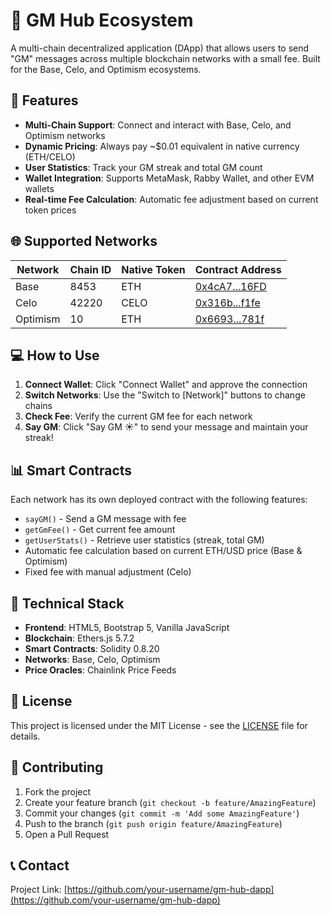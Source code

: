 # 🌅 GM Hub Ecosystem

A multi-chain decentralized application (DApp) that allows users to send "GM" messages across multiple blockchain networks with a small fee. Built for the Base, Celo, and Optimism ecosystems.

## 🚀 Features

- **Multi-Chain Support**: Connect and interact with Base, Celo, and Optimism networks
- **Dynamic Pricing**: Always pay ~$0.01 equivalent in native currency (ETH/CELO)
- **User Statistics**: Track your GM streak and total GM count
- **Wallet Integration**: Supports MetaMask, Rabby Wallet, and other EVM wallets
- **Real-time Fee Calculation**: Automatic fee adjustment based on current token prices

## 🌐 Supported Networks

| Network | Chain ID | Native Token | Contract Address |
|---------|----------|--------------|------------------|
| Base | 8453 | ETH | [0x4cA7...16FD](https://basescan.org/address/0x4cA7cdA1A56bd2e9247f832BB863f92De53B16FD) |
| Celo | 42220 | CELO | [0x316b...f1fe](https://celoscan.io/address/0x316bBce718B16818434cD5E185Cec820086cf1fe) |
| Optimism | 10 | ETH | [0x6693...781f](https://optimistic.etherscan.io/address/0x669364218144b85975218271f6001CA80d77781f) |

## 💻 How to Use

1. **Connect Wallet**: Click "Connect Wallet" and approve the connection
2. **Switch Networks**: Use the "Switch to [Network]" buttons to change chains
3. **Check Fee**: Verify the current GM fee for each network
4. **Say GM**: Click "Say GM ☀️" to send your message and maintain your streak!

## 📊 Smart Contracts

Each network has its own deployed contract with the following features:
- `sayGM()` - Send a GM message with fee
- `getGmFee()` - Get current fee amount
- `getUserStats()` - Retrieve user statistics (streak, total GM)
- Automatic fee calculation based on current ETH/USD price (Base & Optimism)
- Fixed fee with manual adjustment (Celo)

## 🔧 Technical Stack

- **Frontend**: HTML5, Bootstrap 5, Vanilla JavaScript
- **Blockchain**: Ethers.js 5.7.2
- **Smart Contracts**: Solidity 0.8.20
- **Networks**: Base, Celo, Optimism
- **Price Oracles**: Chainlink Price Feeds

## 📄 License

This project is licensed under the MIT License - see the [LICENSE](LICENSE) file for details.

## 🤝 Contributing

1. Fork the project
2. Create your feature branch (`git checkout -b feature/AmazingFeature`)
3. Commit your changes (`git commit -m 'Add some AmazingFeature'`)
4. Push to the branch (`git push origin feature/AmazingFeature`)
5. Open a Pull Request

## 📞 Contact

Project Link: [https://github.com/your-username/gm-hub-dapp](https://github.com/your-username/gm-hub-dapp)